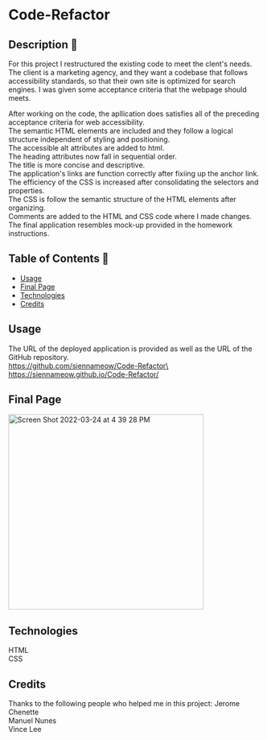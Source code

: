 # Code-Refactor

## Description 📝 

For this project I restructured the existing code to meet the clent's needs. The client is a marketing agency, and they want a codebase that follows accessibility standards, so that their own site is optimized for search engines. I was given some acceptance criteria that the webpage should meets. 

After working on the code, the apllication does satisfies all of the preceding acceptance criteria for web accessibility. \
The semantic HTML elements are included and they follow a logical structure independent of styling and positioning. \
The accessible alt attributes are added to html. \
The heading attributes now fall in sequential order. \
The title is more concise and descriptive. \
The application's links are function correctly after fixiing up the anchor link. \
The efficiency of the CSS is increased after consolidating the selectors and properties. \
The CSS is follow the semantic structure of the HTML elements after organizing.\
Comments are added to the HTML and CSS code where I made changes.\
The final application resembles mock-up provided in the homework instructions.

## Table of Contents 📖

* [Usage](#usage)
* [Final Page](#final-page)
* [Technologies](#technologies)
* [Credits](#credits)

## Usage

The URL of the deployed application is provided as well as the URL of the GitHub repository.\
https://github.com/siennameow/Code-Refactor\
https://siennameow.github.io/Code-Refactor/

## Final Page

<img width="388" alt="Screen Shot 2022-03-24 at 4 39 28 PM" src="https://user-images.githubusercontent.com/101283174/160027545-1089daca-b931-4b0b-821c-f3caa59f292b.png">

## Technologies

HTML\
CSS 

## Credits

Thanks to the following people who helped me in this project:
Jerome Chenette\
Manuel Nunes\
Vince Lee
